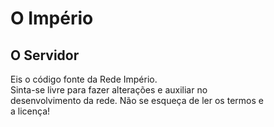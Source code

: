 <h1>O Império</h1>

<h2>O Servidor</h2>
Eis o código fonte da Rede Império.<br>
Sinta-se livre para fazer alterações e auxiliar no <br>
desenvolvimento da rede. Não se esqueça de ler os termos e<br>
a licença!